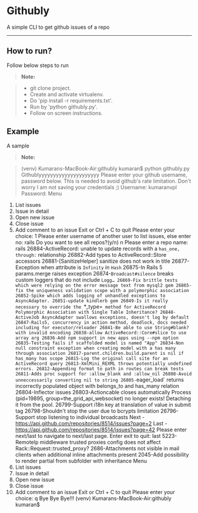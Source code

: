 Githubly
===================


A simple CLI to get github issues of a repo

----------


How to run?
-------------

Follow below steps to run

> **Note:**

> - git clone project.
> - Create and activate virtualenv.
> - Do 'pip install -r requirements.txt'.
> - Run by 'python githubly.py'.
> - Follow on screen instructions.

Example
-------------

A sample 

> **Note:**

> (venv) Kumarans-MacBook-Air:githubly kumaran$ python githubly.py
Githublyyyyyyyyyyyyyyyyyyyyy
Please enter your github username, password below. This is needed to avoid github's rate limitation.
Don't worry I am not saving your credentials ;)
Username: kumaranvpl
Password:
Menu
1. List issues
2. Issue in detail
3. Open new issue
4. Close issue
5. Add comment to an issue
Exit or Ctrl + C to quit
Please enter your choice: 1
Please enter username of another user to list issues, else enter no: rails
Do you want to see all repos?(y/n) n
Please enter a repo name: rails
26884-ActiveRecord: unable to update records with a `has_one, through:` relationship
26882-Add types to ActiveRecord::Store accessors
26881-[SanitizeHelper] sanitize does not work in title
26877-Exception when attribute is `Infinity` in `Hash`
26875-In Rails 5 params.merge raises exception
26874-`Broadcast#silence` breaks custom loggers that do not include `Logg…
26869-Fix brittle tests which were relying on the error message text from mysql2 gem
26865-fix the uniqueness validation scope with a polymorphic association
26852-Spike which adds logging of unhandled exceptions to AsyncAdapter.
26851-update kindlerb gem
26849-Is it really necessary to override the `*_type=` method for ActiveRecord Polymorphic Association with Single Table Inheritance?
26848-ActiveJob AsyncAdapter swallows exceptions, doesn't log by default
26847-Rails5, concurrency in action method, deadlock, docs needed including for executor/reloader
26841-Be able to use String#blank? with invalid encoding
26838-allow ActiveRecord::Core#slice to use array arg
26836-Add npm support in new apps using --npm option
26835-Testing fails if scaffolded model is named "App"
26834-Non null constraint exception when creating model with a has many through association
26817-parent.children.build.parent is nil if has_many has scope
26815-Log the original call site for an ActiveRecord query
26813-XmlMini_REXML throws potentially undefined errors.
26812-Appending format to path in routes can break tests
26811-Adds proc support for :allow_blank and :allow_nil
26808-Avoid unneccessarily converting nil to string
26805-`eager_load` returns incorrectly populated object with belongs_to and has_many relation
26804-Inflector issues
26803-Actioncable closes automatically Process (pid=19895, group=the_grid_api_websocket) no longer exists! Detaching it from the pool.
26799-Support i18n key at translation of value in submit tag
26798-Shouldn't stop the user due to bcrypts limitation
26796-Support stop listening to individual broadcasts
Next - https://api.github.com/repositories/8514/issues?page=2
Last - https://api.github.com/repositories/8514/issues?page=42
Please enter next/last to navigate to next/last page. Enter exit to quit: last
5223-RemoteIp middleware trusted proxies config does not affect Rack::Request::trusted_proxy?
2686-Attachments not visible in mail clients when additional inline attachments present
2045-Add possibility to render partial from subfolder with inheritance
Menu
1. List issues
2. Issue in detail
3. Open new issue
4. Close issue
5. Add comment to an issue
Exit or Ctrl + C to quit
Please enter your choice: q
Bye Bye Bye!!!
(venv) Kumarans-MacBook-Air:githubly kumaran$